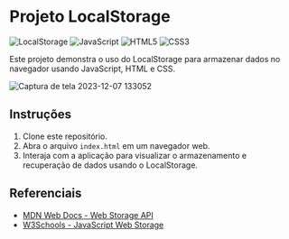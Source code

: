 # Projeto LocalStorage

![LocalStorage](https://img.shields.io/badge/LocalStorage-Enabled-brightgreen)
![JavaScript](https://img.shields.io/badge/JavaScript-ES6-yellow)
![HTML5](https://img.shields.io/badge/HTML5-semantic-orange)
![CSS3](https://img.shields.io/badge/CSS3-responsive-blue)

Este projeto demonstra o uso do LocalStorage para armazenar dados no navegador usando JavaScript, HTML e CSS.

![Captura de tela 2023-12-07 133052](https://github.com/rubenslyra/localstorag-sessionstorage/assets/37023108/0e962127-f33b-4107-9296-7fcc8abe3da7)


## Instruções

1. Clone este repositório.
2. Abra o arquivo `index.html` em um navegador web.
3. Interaja com a aplicação para visualizar o armazenamento e recuperação de dados usando o LocalStorage.

## Referenciais

- [MDN Web Docs - Web Storage API](https://developer.mozilla.org/en-US/docs/Web/API/Web_Storage_API)
- [W3Schools - JavaScript Web Storage](https://www.w3schools.com/js/js_webstorage.asp)
